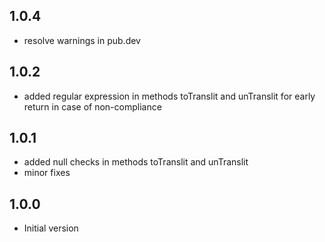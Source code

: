 ## 1.0.4

- resolve warnings in pub.dev

## 1.0.2

- added regular expression in methods toTranslit and unTranslit for early return in case of non-compliance

## 1.0.1

- added null checks in methods toTranslit and unTranslit
- minor fixes

## 1.0.0

- Initial version
